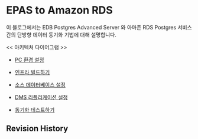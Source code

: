 # EPAS to Amazon RDS

이 블로그에서는 EDB Postgres Advanced Server 와 아마존 RDS Postgres 서비스간의 단방향 데이터 동기화 기법에 대해 설명합니다.


<< 아키텍처 다이어그램 >>

  * [PC 환경 설정](https://github.com/gnosia93/epas-to-rds/blob/main/1.local-pc.md)

  * [인프라 빌드하기](https://github.com/gnosia93/epas-to-rds/blob/main/2.infra-build.md)

  * [소스 데이터베이스 설정](https://github.com/gnosia93/epas-to-rds/blob/main/3.srcdb-config.md)

  * [DMS 리플리케이션 설정](https://github.com/gnosia93/epas-to-rds/blob/main/4.repl-task.md)

  * [동기화 테스트하기]()


## Revision History ##
